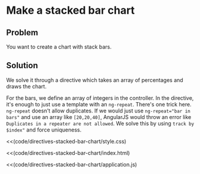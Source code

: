 # Make a stacked bar chart

## Problem

You want to create a chart with stack bars.


## Solution

We solve it through a directive which takes an array of percentages and draws the chart.

For the bars, we define an array of integers in the controller. In the directive, it's enough to just use a template with an `ng-repeat`. There's one trick here. `ng-repeat` doesn't allow duplicates. If we would just use `ng-repeat="bar in bars"` and use an array like `[20,20,40]`, AngularJS would throw an error like `Duplicates in a repeater are not allowed`. We solve this by using `track by $index"` and force uniqueness.

<<(code/directives-stacked-bar-chart/style.css)

<<(code/directives-stacked-bar-chart/index.html)

<<(code/directives-stacked-bar-chart/application.js)
